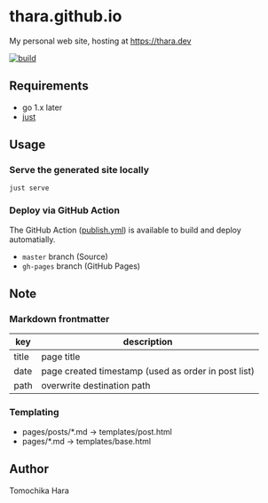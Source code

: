# thara.github.io

My personal web site, hosting at https://thara.dev

[![build](https://github.com/thara/thara.github.io/actions/workflows/publish.yml/badge.svg)](https://github.com/thara/thara.github.io/actions/workflows/publish.yml)

## Requirements

- go 1.x later
- [just](https://github.com/casey/just)

## Usage

### Serve the generated site locally

`just serve`

### Deploy via GitHub Action

The GitHub Action ([publish.yml](./.github/workflows/publish.yml)) is available to
build and deploy automatially.

- `master` branch (Source)
- `gh-pages` branch (GitHub Pages)

## Note

### Markdown frontmatter

| key   | description |
| ----  | ------------|
| title | page title  |
| date  | page created timestamp (used as order in post list) |
| path  | overwrite destination path |

### Templating

- pages/posts/*.md -> templates/post.html
- pages/*.md -> templates/base.html

## Author

Tomochika Hara
